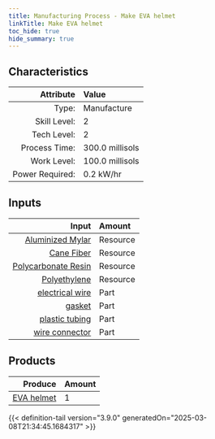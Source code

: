 ```yaml
---
title: Manufacturing Process - Make EVA helmet
linkTitle: Make EVA helmet
toc_hide: true
hide_summary: true
---
```

<!-- This is generated by the MarsSim HelpGenertor, do not edit. -->


## Characteristics

| Attribute      | Value |
|--------:|:------|
|Type:|Manufacture|
|Skill Level:|2|
|Tech Level:|2|
|Process Time:|300.0 millisols|
|Work Level:|100.0 millisols|
|Power Required:|0.2 kW/hr|

## Inputs

| Input      | Amount |
|--------:|:------|
|[Aluminized Mylar](/docs/definitions/resource/aluminized-mylar)|Resource|0.25 kg|
|[Cane Fiber](/docs/definitions/resource/cane-fiber)|Resource|0.2 kg|
|[Polycarbonate Resin](/docs/definitions/resource/polycarbonate-resin)|Resource|0.5 kg|
|[Polyethylene](/docs/definitions/resource/polyethylene)|Resource|0.5 kg|
|[electrical wire](/docs/definitions/part/electrical-wire)|Part|2|
|[gasket](/docs/definitions/part/gasket)|Part|2|
|[plastic tubing](/docs/definitions/part/plastic-tubing)|Part|2|
|[wire connector](/docs/definitions/part/wire-connector)|Part|10|

## Products


| Produce      | Amount |
|--------:|:------|
|[EVA helmet](/docs/definitions/part/eva-helmet)|1|



{{< definition-tail version="3.9.0" generatedOn="2025-03-08T21:34:45.1684317" >}}



